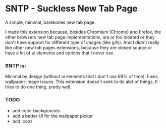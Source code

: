 # SNTP - Suckless New Tab Page 
A simple, minimal, barebones new tab page.

I made this extension because, besides Chromium (Chrome) and firefox, the other browsers new tab page implementations, are or too bloated or they don't have support for different type of images (like gifs).
And I didn't really like other new tab pages extensions, because they are closed source or have a lot of ui elements and options that I never use.

### SNTP is:
Minimal by design (without ui elements that I don't use 99% of time).
Fixes wallpaper image issues.
This extension doesn't seek to do alot of things, It tries to do one thing, pretty well.


### TODO
* add color backgrounds
* add a better UI for the wallpaper picker
* add icons


 
